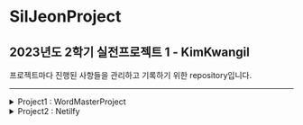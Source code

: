 # SilJeonProject
<h2>2023년도 2학기 실전프로젝트 1 - KimKwangil</h2>
<p>프로젝트마다 진행된 사항들을 관리하고 기록하기 위한 repository입니다.</p>

<hr>
<details>
    <summary>Project1 : WordMasterProject</summary>
    <div markdown="1"> 
        <h3>Project1 : WordMasterProject</h3>
        <p><b>Assignment : Week1~3</b></p>
    
        <hr>
        
        <div>
            <p>[1] 단어 추가</p>
            <p>: 사용자로부터 단어를 입력 받고, ArrayList에 저장하는 메소드의 결과입니다.</p>
            <img width="1920" alt="스크린샷 2023-09-03 14 12 22" src="https://github.com/pangil5634/SilJeonProject/assets/54162245/b5a90224-818c-4822-a7b3-622fdacf231b" style = "width : 50%">
        </div>
        <br>
        <div>
            <p>[2] 단어 목록</p>
            <p>: 입력 받은 단어의 목록을 보여주는 메소드의 결과입니다.</p>
            <img width="1920" alt="스크린샷 2023-09-03 14 12 38" src="https://github.com/pangil5634/SilJeonProject/assets/54162245/4e8da6c1-85d5-4c55-832a-1c09e12fcbd8" style = "width : 50%"> 
        </div>
        <br>
        <div>
            <p>[3] 수준별 단어 보기</p>
            <p>: 사용자로부터 입력받은 난이도에 해당하는 데이터를 출력하는 메소드의 결과입니다.</p>
            <img width="1800" alt="수준별 단어 보기" src="https://github.com/pangil5634/SilJeonProject/assets/54162245/26e40cb6-6446-4b3d-9624-72fe90fd189a" style = "width : 50%"> 
        
        </div>
        <br>
        <div>
            <p>[4] 단어 검색</p>
            <p>: 사용자로부터 입력 받은 단어가 포함된 목록을 보여주는 메소드의 결과입니다.</p>
            <img width="1800" alt="단어 검색" src="https://github.com/pangil5634/SilJeonProject/assets/54162245/346d1e70-528f-469c-aa3c-f240f5315c8a" style = "width : 50%"> 
        
        </div>
        <br>
        <div>
            <p>[5] 단어 수정</p>
            <p>: 사용자로부터 수정하고 싶은 단어를 수정하는 메소드의 결과입니다.</p>
            <img width="1800" alt="단어 수정" src="https://github.com/pangil5634/SilJeonProject/assets/54162245/b4967ea3-f204-4a4c-8c61-a5e3055b4c5d" style = "width : 50%"> 
        
        
        </div>
        <br>
        <div>
            <p>[6] 단어 삭제</p>
            <p>: 사용자로부터 삭제하고 싶은 단어를 삭제하는 메소드의 결과입니다.</p>
            <img width="1800" alt="단어 삭제" src="https://github.com/pangil5634/SilJeonProject/assets/54162245/26c12928-bd44-4333-8fae-58652b7b2071" style = "width : 50%"> 
        
        </div>
        <br>
        <div>
            <p>[7] 파일 읽기</p>
            <p>: 파일을 읽어오는 메소드의 결과입니다.</p>
            <img width="1800" alt="파일 읽어오기" src="https://github.com/pangil5634/SilJeonProject/assets/54162245/f933f726-392a-49dd-a819-ae14e16d2e8f" style = "width : 50%"> 
        
        </div>
        <br>
        <div>
            <p>[8] 파일 저장</p>
            <p>: 파일을 저장하는 메소드의 결과입니다.</p>
            <img width="1800" alt="파일 저장하기" src="https://github.com/pangil5634/SilJeonProject/assets/54162245/2b8dde98-e2d0-4fb0-b279-f338d0ded41f" style = "width : 50%"> 
        
        </div>
    </div>
</details>


<details>
    <summary>Project2 : Netilfy</summary>
    <div markdown="1">
        <h3>Project2 : Netilfy를 활용한 웹페이지 구축</h3>
        <p><b>Assignment : Week4~6</b></p>
    </div>
</details>
